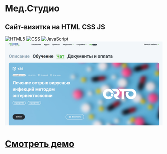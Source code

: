 # Мед.Студио

## Сайт-визитка на HTML CSS JS

![HTML5](https://img.shields.io/badge/-HTML5-333333?style=flat&logo=HTML5)
![CSS](https://img.shields.io/badge/-CSS-333333?style=flat&logo=CSS3&logoColor=1572B6)
![JavaScript](https://img.shields.io/badge/-JavaScript-333333?style=flat&logo=javascript)
![Website Pic](/assets/img/readmeImg.jpg)

# [Смотреть демо](https://med-studio-test.vercel.app/)
